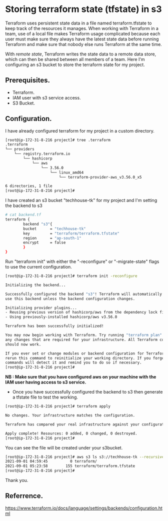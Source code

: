 # Storing terraform state (tfstate) in s3

Terraform uses persistent state data in a file named terraform.tfstate to keep track of the resources it manages. When working with Terraform in a team, use of a local file makes Terraform usage complicated because each user must make sure they always have the latest state data before running Terraform and make sure that nobody else runs Terraform at the same time.

With _remote state_, Terraform writes the state data to a remote data store, which can then be shared between all members of a team. Here I'm configuring an s3 bucket to store the terraform state for my project.

## Prerequisites.
-  Terraform.
-  IAM user with s3 service access.
-  S3 Bucket.


## Configuration.

I have already configured terraform for my project in a custom directory. 

```sh
[root@ip-172-31-8-216 project]# tree .terraform
.terraform
└── providers
    └── registry.terraform.io
        └── hashicorp
            └── aws
                └── 3.56.0
                    └── linux_amd64
                        └── terraform-provider-aws_v3.56.0_x5

6 directories, 1 file
[root@ip-172-31-8-216 project]#
```
I have created an s3 bucket "techhouse-tk" for my project and I'm setting the backend to s3

```sh
# cat backend.tf
terraform {
        backend "s3"{
        bucket      = "techhouse-tk"
        key         = "terraform/terraform.tfstate"
        region      = "ap-south-1"
        encrypt     = false
        }
}
```
Run "terraform init" with either the "-reconfigure" or "-migrate-state" flags to use the current configuration.
```sh
[root@ip-172-31-8-216 project]# terraform init -reconfigure

Initializing the backend...

Successfully configured the backend "s3"! Terraform will automatically
use this backend unless the backend configuration changes.

Initializing provider plugins...
- Reusing previous version of hashicorp/aws from the dependency lock file
- Using previously-installed hashicorp/aws v3.56.0

Terraform has been successfully initialized!

You may now begin working with Terraform. Try running "terraform plan" to see
any changes that are required for your infrastructure. All Terraform commands
should now work.

If you ever set or change modules or backend configuration for Terraform,
rerun this command to reinitialize your working directory. If you forget, other
commands will detect it and remind you to do so if necessary.
[root@ip-172-31-8-216 project]#
```
**NB : Make sure that you have configured aws on your machine with the IAM user having access to s3 service.**
- Once you have successfully configured the backend to s3 then generate a tfstate file to test the working.

```sh
[root@ip-172-31-8-216 project]# terraform apply

No changes. Your infrastructure matches the configuration.

Terraform has compared your real infrastructure against your configuration and found no differences, so no changes are needed.

Apply complete! Resources: 0 added, 0 changed, 0 destroyed.
[root@ip-172-31-8-216 project]#
```
You can see the file will be created under your s3bucket.
```sh
[root@ip-172-31-8-216 project]# aws s3 ls s3://techhouse-tk --recursive
2021-09-01 04:59:45          0 terraform/
2021-09-01 05:23:58        155 terraform/terraform.tfstate
[root@ip-172-31-8-216 project]#
```
Thank you.


## Referrence.
https://www.terraform.io/docs/language/settings/backends/configuration.html
